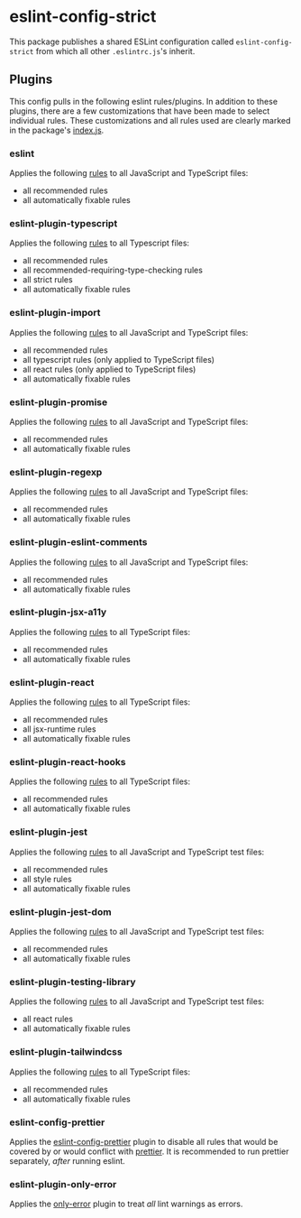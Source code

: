 # eslint-config-strict

This package publishes a shared ESLint configuration called
`eslint-config-strict` from which all other `.eslintrc.js`'s
inherit.

## Plugins

This config pulls in the following eslint rules/plugins. In addition to these
plugins, there are a few customizations that have been made to select individual
rules. These customizations and all rules used are clearly marked in the
package's [index.js](index.js).

### eslint

Applies the following [rules](https://eslint.org/docs/latest/rules/) to all
JavaScript and TypeScript files:

- all recommended rules
- all automatically fixable rules

### eslint-plugin-typescript

Applies the following [rules](https://typescript-eslint.io/rules/) to all
Typescript files:

- all recommended rules
- all recommended-requiring-type-checking rules
- all strict rules
- all automatically fixable rules

### eslint-plugin-import

Applies the following [rules](https://github.com/import-js/eslint-plugin-import)
to all JavaScript and TypeScript files:

- all recommended rules
- all typescript rules (only applied to TypeScript files)
- all react rules (only applied to TypeScript files)
- all automatically fixable rules

### eslint-plugin-promise

Applies the following
[rules](https://github.com/eslint-community/eslint-plugin-promise) to all
JavaScript and TypeScript files:

- all recommended rules
- all automatically fixable rules

### eslint-plugin-regexp

Applies the following [rules](https://github.com/ota-meshi/eslint-plugin-regexp)
to all JavaScript and TypeScript files:

- all recommended rules
- all automatically fixable rules

### eslint-plugin-eslint-comments

Applies the following
[rules](https://github.com/mysticatea/eslint-plugin-eslint-comments) to all
JavaScript and TypeScript files:

- all recommended rules
- all automatically fixable rules

### eslint-plugin-jsx-a11y

Applies the following
[rules](https://github.com/jsx-eslint/eslint-plugin-jsx-a11y) to all TypeScript
files:

- all recommended rules
- all automatically fixable rules

### eslint-plugin-react

Applies the following [rules](https://github.com/jsx-eslint/eslint-plugin-react)
to all TypeScript files:

- all recommended rules
- all jsx-runtime rules
- all automatically fixable rules

### eslint-plugin-react-hooks

Applies the following
[rules](https://www.npmjs.com/package/eslint-plugin-react-hooks) to all
TypeScript files:

- all recommended rules
- all automatically fixable rules

### eslint-plugin-jest

Applies the following
[rules](https://github.com/jest-community/eslint-plugin-jest) to all JavaScript
and TypeScript test files:

- all recommended rules
- all style rules
- all automatically fixable rules

### eslint-plugin-jest-dom

Applies the following
[rules](https://github.com/testing-library/eslint-plugin-jest-dom) to all
JavaScript and TypeScript test files:

- all recommended rules
- all automatically fixable rules

### eslint-plugin-testing-library

Applies the following
[rules](https://github.com/testing-library/eslint-plugin-testing-library) to all
JavaScript and TypeScript test files:

- all react rules
- all automatically fixable rules

### eslint-plugin-tailwindcss

Applies the following
[rules](https://github.com/francoismassart/eslint-plugin-tailwindcss) to all
TypeScript files:

- all recommended rules
- all automatically fixable rules

### eslint-config-prettier

Applies the
[eslint-config-prettier](https://github.com/prettier/eslint-config-prettier)
plugin to disable all rules that would be covered by or would conflict with
[prettier](https://prettier.io/docs/en/configuration.html). It is recommended to
run prettier separately, _after_ running eslint.

### eslint-plugin-only-error

Applies the
[only-error](https://github.com/davidjbradshaw/eslint-plugin-only-error) plugin
to treat _all_ lint warnings as errors.
